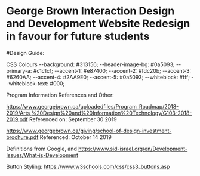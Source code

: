 # George Brown Interaction Design and Development Website Redesign in favour for future students


#Design Guide:

CSS Colours
	--background: #313156;
	--header-image-bg: #0a5093;
	--primary-a: #c1c1c1;
	--accent-1: #e87400;
	--accent-2: #fdc20b;
	--accent-3: #6260AA;
	--accent-4: #2AA9E0;
	--accent-5: #0a5093;
	--whiteblock: #fff;
	--whiteblock-text: #000;


Program Information References and Other: 

https://www.georgebrown.ca/uploadedfiles/Program_Roadmap/2018-2019/Arts,%20Design%20and%20Information%20Technology/G103-2018-2019.pdf
Referenced on: September 30 2019

https://www.georgebrown.ca/giving/school-of-design-investment-brochure.pdf
Referenced: October 14 2019

Definitions from Google, and https://www.sid-israel.org/en/Development-Issues/What-is-Development

Button Styling: https://www.w3schools.com/css/css3_buttons.asp

